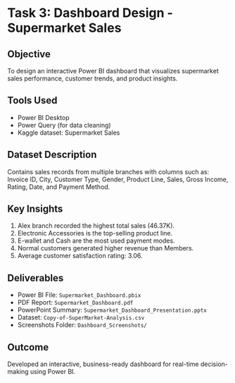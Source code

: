# Task 3: Dashboard Design - Supermarket Sales

## Objective
To design an interactive Power BI dashboard that visualizes supermarket sales performance, customer trends, and product insights.

## Tools Used
- Power BI Desktop
- Power Query (for data cleaning)
- Kaggle dataset: Supermarket Sales

## Dataset Description
Contains sales records from multiple branches with columns such as:
Invoice ID, City, Customer Type, Gender, Product Line, Sales, Gross Income, Rating, Date, and Payment Method.

## Key Insights
1. Alex branch recorded the highest total sales (46.37K).
2. Electronic Accessories is the top-selling product line.
3. E-wallet and Cash are the most used payment modes.
4. Normal customers generated higher revenue than Members.
5. Average customer satisfaction rating: 3.06.

## Deliverables
- Power BI File: `Supermarket_Dashboard.pbix`
- PDF Report: `Supermarket_Dashboard.pdf`
- PowerPoint Summary: `Supermarket_Dashboard_Presentation.pptx`
- Dataset: `Copy-of-SuperMarket-Analysis.csv`
- Screenshots Folder: `Dashboard_Screenshots/`

## Outcome
Developed an interactive, business-ready dashboard for real-time decision-making using Power BI.

